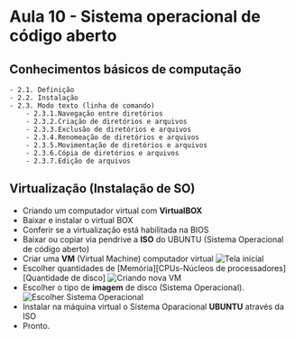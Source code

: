 # Aula 10 - Sistema operacional de código aberto

## Conhecimentos básicos de computação
	- 2.1. Definição
	- 2.2. Instalação
	- 2.3. Modo texto (linha de comando)
		- 2.3.1.Navegação entre diretórios
		- 2.3.2.Criação de diretórios e arquivos
		- 2.3.3.Exclusão de diretórios e arquivos
		- 2.3.4.Renomeação de diretórios e arquivos
		- 2.3.5.Movimentação de diretórios e arquivos
		- 2.3.6.Cópia de diretórios e arquivos
		- 2.3.7.Edição de arquivos

## Virtualização (Instalação de SO)
- Criando um computador virtual com **VirtualBOX**
- Baixar e instalar o virtual BOX
- Conferir se a virtualização está habilitada na BIOS
- Baixar ou copiar via pendrive a **ISO** do UBUNTU (Sistema Operacional de código aberto)
- Criar uma **VM** (Virtual Machine) computador virtual
![Tela inicial](https://files.tecnoblog.net/wp-content/uploads/2019/08/virtualbox-001-700x446.jpg)
- Escolher quantidades de [Memória][CPUs-Núcleos de processadores][Quantidade de disco]
![Criando nova VM](https://t.ctcdn.com.br/prlTfeJDKnPwu-KRYSLQeBhBhtk=/1024x0/smart/i849909.png)
- Escolher o tipo de **imagem** de disco (Sistema Operacional).
![Escolher Sistema Operacional](https://files.tecnoblog.net/wp-content/uploads/2019/08/virtualbox-002-700x446.jpg)
- Instalar na máquina virtual o Sistema Oparacional **UBUNTU** através da ISO
- Pronto.